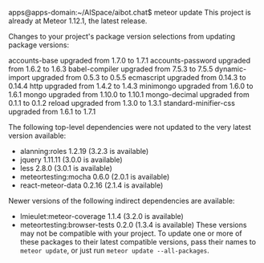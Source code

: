 apps@apps-domain:~/AISpace/aibot.chat$ meteor update
This project is already at Meteor 1.12.1, the latest release.
                                                                                   
Changes to your project's package version selections from updating package versions:
                                              
accounts-base          upgraded from 1.7.0 to 1.7.1
accounts-password      upgraded from 1.6.2 to 1.6.3
babel-compiler         upgraded from 7.5.3 to 7.5.5
dynamic-import         upgraded from 0.5.3 to 0.5.5
ecmascript             upgraded from 0.14.3 to 0.14.4
http                   upgraded from 1.4.2 to 1.4.3
minimongo              upgraded from 1.6.0 to 1.6.1
mongo                  upgraded from 1.10.0 to 1.10.1
mongo-decimal          upgraded from 0.1.1 to 0.1.2
reload                 upgraded from 1.3.0 to 1.3.1
standard-minifier-css  upgraded from 1.6.1 to 1.7.1

                                              
The following top-level dependencies were not updated to the very latest version available:
 * alanning:roles 1.2.19 (3.2.3 is available) 
 * jquery 1.11.11 (3.0.0 is available)        
 * less 2.8.0 (3.0.1 is available)            
 * meteortesting:mocha 0.6.0 (2.0.1 is available)
 * react-meteor-data 0.2.16 (2.1.4 is available)
                                              
Newer versions of the following indirect dependencies are available:
 * lmieulet:meteor-coverage 1.1.4 (3.2.0 is available)
 * meteortesting:browser-tests 0.2.0 (1.3.4 is available)
These versions may not be compatible with your project.
To update one or more of these packages to their latest
compatible versions, pass their names to `meteor update`,
or just run `meteor update --all-packages`.

